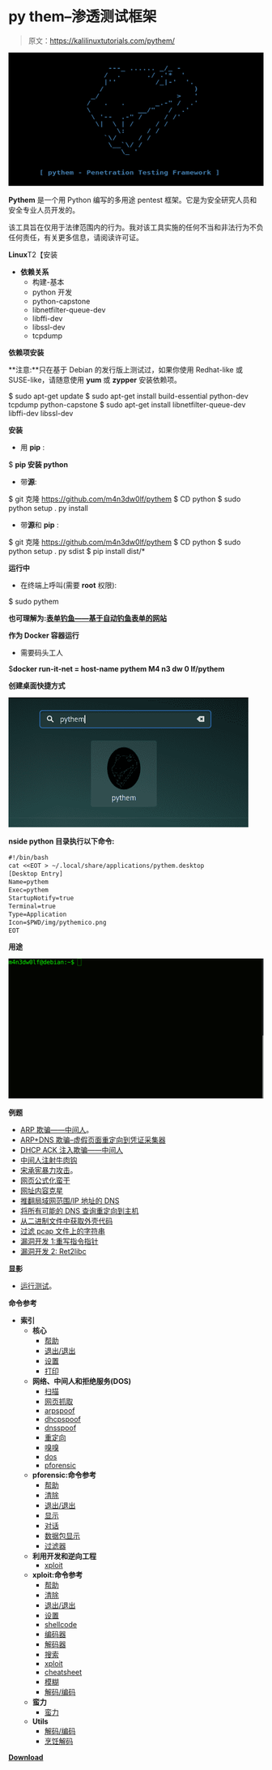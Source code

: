 # py them–渗透测试框架

> 原文：<https://kalilinuxtutorials.com/pythem/>

[![Pythem – Penetration Testing Framework](img/e8dc7c3119f9dc7d6c14b65ba039f469.png "Pythem – Penetration Testing Framework")](https://1.bp.blogspot.com/-bVrw9bGFcAQ/XwdD6ShHX1I/AAAAAAAAG1o/aiWQNdhVHakq6O7xBtruLQZKWyTfrqNjQCLcBGAsYHQ/s1600/pythem%25281%2529.png)

**Pythem** 是一个用 Python 编写的多用途 pentest 框架。它是为安全研究人员和安全专业人员开发的。

该工具旨在仅用于法律范围内的行为。我对该工具实施的任何不当和非法行为不负任何责任，有关更多信息，请阅读许可证。

**Linux**T2【安装

*   **依赖关系**
    *   构建-基本
    *   python 开发
    *   python-capstone
    *   libnetfilter-queue-dev
    *   libffi-dev
    *   libssl-dev
    *   tcpdump

**依赖项安装**

**注意:**只在基于 Debian 的发行版上测试过，如果你使用 Redhat-like 或 SUSE-like，请随意使用 **yum** 或 **zypper** 安装依赖项。

$ sudo apt-get update
$ sudo apt-get install build-essential python-dev tcpdump python-capstone
$ sudo apt-get install libnetfilter-queue-dev libffi-dev libssl-dev

**安装**

*   用 **pip** :

$ **pip 安装 python**

*   带**源**:

$ git 克隆 https://github.com/m4n3dw0lf/pythem
$ CD python
$ sudo python setup . py install

*   带**源**和 **pip** :

$ git 克隆 https://github.com/m4n3dw0lf/pythem
$ CD python
$ sudo python setup . py sdist
$ pip install dist/*

**运行中**

*   在终端上呼叫(需要 **root** 权限):

$ sudo pythem

**也可理解为:[表单钓鱼——基于自动钓鱼表单的网站](https://kalilinuxtutorials.com/formphish/)**

**作为 Docker 容器运行**

*   需要码头工人

$**docker run-it-net = host-name pythem M4 n3 dw 0 lf/pythem**

**创建桌面快捷方式**

![](img/fc70fb712490417b239a73e96bfbc29f.png)

**nside python 目录执行以下命令:**

```
#!/bin/bash
cat <<EOT > ~/.local/share/applications/pythem.desktop
[Desktop Entry]
Name=pythem
Exec=pythem
StartupNotify=true
Terminal=true
Type=Application
Icon=$PWD/img/pythemico.png
EOT 
```

**用途**

![](img/d0663629cdc6694ad7e807f788d3eea9.png)

**例题**

*   [ARP 欺骗——中间人](https://github.com/m4n3dw0lf/pythem/wiki/Examples#arp-spoofing---man-in-the-middle)。
*   [ARP+DNS 欺骗–虚假页面重定向到凭证采集器](https://github.com/m4n3dw0lf/pythem/wiki/Examples#arpdns-spoof---fake-page-redirect-to-credential-harvester)
*   [DHCP ACK 注入欺骗——中间人](https://github.com/m4n3dw0lf/pythem/wiki/Examples#man-in-the-middle-dhcp-spoofing---dhcp-ack-injection)
*   [中间人注射牛肉钩](https://github.com/m4n3dw0lf/pythem/wiki/Examples#inject-beef-hook)
*   [宋承宪暴力攻击](https://github.com/m4n3dw0lf/pythem/wiki/Examples#ssh-brute-force-attack)。
*   [网页公式化蛮干](https://github.com/m4n3dw0lf/pythem/wiki/Examples#web-page-formulary-brute-force)
*   [网址内容克星](https://github.com/m4n3dw0lf/pythem/wiki/Examples#url-content-buster)
*   [推翻局域网范围/IP 地址的 DNS](https://github.com/m4n3dw0lf/pythem/wiki/Examples#overthrow-the-dns-of-lan-rangeip-address)
*   [将所有可能的 DNS 查询重定向到主机](https://github.com/m4n3dw0lf/pythem/wiki/Examples#redirect-all-possible-dns-queries-to-host)
*   [从二进制文件中获取外壳代码](https://github.com/m4n3dw0lf/pythem/wiki/Examples#get-shellcode-from-binary)
*   [过滤 pcap 文件上的字符串](https://github.com/m4n3dw0lf/pythem/wiki/Examples#filter-strings-on-pcap-files)
*   [漏洞开发 1:重写指令指针](https://github.com/m4n3dw0lf/pythem/wiki/Exploit-development#exploit-development-1-overwriting-instruction-pointer)
*   [漏洞开发 2: Ret2libc](https://github.com/m4n3dw0lf/pythem/wiki/Exploit-development#exploit-development-2-ret2libc)

**显影**

*   [运行测试](https://github.com/m4n3dw0lf/pythem/wiki/Developing#running-tests)。

**命令参考**

*   **索引**
    *   **核心**
        *   [帮助](https://github.com/m4n3dw0lf/pythem/wiki/Commands-Reference#help)
        *   [退出/退出](https://github.com/m4n3dw0lf/pythem/wiki/Commands-Reference#exitquit)
        *   [设置](https://github.com/m4n3dw0lf/pythem/wiki/Commands-Reference#set)
        *   [打印](https://github.com/m4n3dw0lf/pythem/wiki/Commands-Reference#print)
    *   **网络、中间人和拒绝服务(DOS)**
        *   [扫描](https://github.com/m4n3dw0lf/pythem/wiki/Commands-Reference#scan)
        *   [网页抓取](https://github.com/m4n3dw0lf/pythem/wiki/Commands-Reference#webcrawl)
        *   [arpspoof](https://github.com/m4n3dw0lf/pythem/wiki/Commands-Reference#arpspoof)
        *   [dhcpspoof](https://github.com/m4n3dw0lf/pythem/wiki/Commands-Reference#dhcpspoof)
        *   [dnsspoof](https://github.com/m4n3dw0lf/pythem/wiki/Commands-Reference#dnsspoof)
        *   [重定向](https://github.com/m4n3dw0lf/pythem/wiki/Commands-Reference#redirect)
        *   [嗅嗅](https://github.com/m4n3dw0lf/pythem/wiki/Commands-Reference#sniff)
        *   [dos](https://github.com/m4n3dw0lf/pythem/wiki/Commands-Reference#dos)
        *   [pforensic](https://github.com/m4n3dw0lf/pythem/wiki/Commands-Reference#pforensic)
    *   **pforensic:命令参考**
        *   [帮助](https://github.com/m4n3dw0lf/pythem/wiki/Commands-Reference#help-1)
        *   [清除](https://github.com/m4n3dw0lf/pythem/wiki/Commands-Reference#clear)
        *   [退出/退出](https://github.com/m4n3dw0lf/pythem/wiki/Commands-Reference#exitquit-1)
        *   [显示](https://github.com/m4n3dw0lf/pythem/wiki/Commands-Reference#show)
        *   [对话](https://github.com/m4n3dw0lf/pythem/wiki/Commands-Reference#conversations)
        *   [数据包显示](https://github.com/m4n3dw0lf/pythem/wiki/Commands-Reference#packetdisplay-num)
        *   [过滤器](https://github.com/m4n3dw0lf/pythem/wiki/Commands-Reference#filter-stringlayer)
    *   **利用开发和逆向工程**
        *   [xploit](https://github.com/m4n3dw0lf/pythem/wiki/Commands-Reference#xploit)
    *   **xploit:命令参考**
        *   [帮助](https://github.com/m4n3dw0lf/pythem/wiki/Commands-Reference#help-2)
        *   [清除](https://github.com/m4n3dw0lf/pythem/wiki/Commands-Reference#clear-1)
        *   [退出/退出](https://github.com/m4n3dw0lf/pythem/wiki/Commands-Reference#exitquit-2)
        *   [设置](https://github.com/m4n3dw0lf/pythem/wiki/Commands-Reference#set-1)
        *   [shellcode](https://github.com/m4n3dw0lf/pythem/wiki/Commands-Reference#shellcode)
        *   [编码器](https://github.com/m4n3dw0lf/pythem/wiki/Commands-Reference#encoder)
        *   [解码器](https://github.com/m4n3dw0lf/pythem/wiki/Commands-Reference#decoder)
        *   [搜索](https://github.com/m4n3dw0lf/pythem/wiki/Commands-Reference#search)
        *   [xploit](https://github.com/m4n3dw0lf/pythem/wiki/Commands-Reference#xploit-1)
        *   [cheatsheet](https://github.com/m4n3dw0lf/pythem/wiki/Commands-Reference#cheatsheet)
        *   [模糊](https://github.com/m4n3dw0lf/pythem/wiki/Commands-Reference#fuzz)
        *   [解码/编码](https://github.com/m4n3dw0lf/pythem/wiki/Commands-Reference#decodeencode)
    *   **蛮力**
        *   [蛮力](https://github.com/m4n3dw0lf/pythem/wiki/Commands-Reference#brute)
    *   **Utils**
        *   [解码/编码](https://github.com/m4n3dw0lf/pythem/wiki/Commands-Reference#decodeencode-1)
        *   [烹饪解码](https://github.com/m4n3dw0lf/pythem/wiki/Commands-Reference#cookiedecode)

[**Download**](https://github.com/m4n3dw0lf/pythem)
